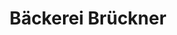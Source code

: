 ---
title: "Bäckerei Brückner"
url: /schwarzenberg-erzgeb/baeckerei-brueckner-bahnhofstrasse/
shop: Bäckerei
---